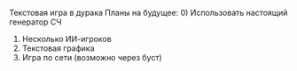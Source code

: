 Текстовая игра в дурака
Планы на будущее:
0) Использовать настоящий генератор СЧ
1) Несколько ИИ-игроков
2) Текстовая графика
3) Игра по сети (возможно через буст)